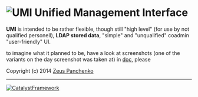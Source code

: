 # ![UMI](https://raw.githubusercontent.com/z-eos/umi/master/doc/umi-logo.png) Unified Management Interface

**UMI** is intended to be rather flexible, though still "high level" (for use by not qualified personell), **LDAP stored data**, "simple" and "unqualified" coadmin "user-friendly" UI.

to imagine what it planned to be, have a look at screenshots  (one of the variants on the day screenshot was taken at) in [doc](https://github.com/z-eos/umi/tree/master/doc), please

Copyright (c) 2014 [Zeus Panchenko](https://github.com/z-eos)

----
[![CatalystFramework](https://raw.githubusercontent.com/z-eos/umi/master/doc/catalyst_logo.png)](http://www.catalystframework.org)
